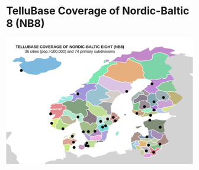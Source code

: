 # TelluBase Coverage of Nordic-Baltic 8 (NB8)

#### <img  src="assets/svg/tellusant-nordic-baltic-eight-nb8-sub-city.svg" width="600" alt="TelluBase Coverage of Nordic-Baltic 8">
